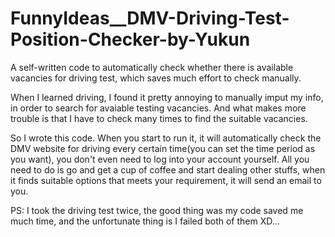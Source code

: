 FunnyIdeas__DMV-Driving-Test-Position-Checker-by-Yukun
======================================================

A self-written code to automatically check whether there is available vacancies for driving test, 
which saves much effort to check manually.

When I learned driving, I found it pretty annoying to manually imput my info, in order to search 
for avaiable testing vacancies. And what makes more trouble is that I have to check many times to find
the suitable vacancies.

So I wrote this code. When you start to run it, it will automatically check the DMV website for driving
every certain time(you can set the time period as you want), you don't even need to log into your 
account yourself. All you need to do is go and get a cup of coffee and start dealing other stuffs, when
it finds suitable options that meets your requirement, it will send an email to you.

PS: I took the driving test twice, the good thing was my code saved me much time, and the unfortunate thing
is I failed both of them XD...
